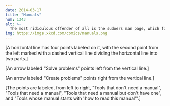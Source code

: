 ```yaml
---
date: 2014-03-17
title: "Manuals"
num: 1343
alt: >-
  The most ridiculous offender of all is the sudoers man page, which for 15 years has started with a 'quick guide' to EBNF, a system for defining the grammar of a language. 'Don't despair', it says, 'the definitions below are annotated.'
img: https://imgs.xkcd.com/comics/manuals.png
---
```

[A horizontal line has four points labeled on it, with the second point from the left marked with a dashed vertical line dividing the horizontal line into two parts.]

[An arrow labeled "Solve problems" points left from the vertical line.]

[An arrow labeled "Create problems" points right from the vertical line.]

[The points are labeled, from left to right, "Tools that don't need a manual", "Tools that need a manual", "Tools that need a manual but don't have one", and "Tools whose manual starts with 'how to read this manual'".]